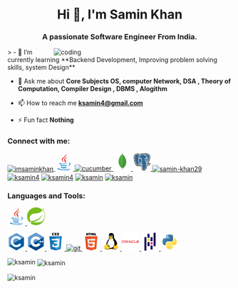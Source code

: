 <h1 align="center">Hi 👋, I'm Samin Khan</h1>
<h3 align="center">A passionate Software Engineer From India.</h3>
<img align="right" alt="coding" width=400 src="https://mir-s3-cdn-cf.behance.net/project_modules/disp/601014116770475.6068beff4640a.gif">>
- 🌱 I’m currently learning **Backend Development, Improving problem solving skills, system Design**

- 💬 Ask me about **Core Subjects OS, computer Network, DSA , Theory of Computation, Compiler Design , DBMS , Alogithm**

- 📫 How to reach me **ksamin4@gmail.com**

- ⚡ Fun fact **Nothing**

<h3 align="left">Connect with me:</h3>
<p align="left">
<a href="https://twitter.com/imsaminkhan" target="blank"><img align="center" src="https://raw.githubusercontent.com/rahuldkjain/github-profile-readme-generator/master/src/images/icons/Social/twitter.svg" alt="imsaminkhan" height="30" width="40" /></a><a href="https://junit.org/junit5/" target="_blank" rel="noreferrer">
  <img src="https://raw.githubusercontent.com/devicons/devicon/master/icons/java/java-original.svg" alt="junit" width="40" height="40"/>
</a><a href="https://cucumber.io/" target="_blank" rel="noreferrer">
  <img src="https://upload.wikimedia.org/wikipedia/commons/5/51/Cucumber.png" alt="cucumber" width="40" height="40"/>
</a><a href="https://www.mongodb.com/" target="_blank" rel="noreferrer">
  <img src="https://raw.githubusercontent.com/devicons/devicon/master/icons/mongodb/mongodb-original.svg" alt="mongodb" width="40" height="40"/>
</a><a href="https://www.postgresql.org/" target="_blank" rel="noreferrer">
  <img src="https://raw.githubusercontent.com/devicons/devicon/master/icons/postgresql/postgresql-original.svg" alt="postgresql" width="40" height="40"/>
</a>
<a href="https://linkedin.com/in/samin-khan29" target="blank"><img align="center" src="https://raw.githubusercontent.com/rahuldkjain/github-profile-readme-generator/master/src/images/icons/Social/linked-in-alt.svg" alt="samin-khan29" height="30" width="40" /></a>
<a href="https://kaggle.com/ksamin4" target="blank"><img align="center" src="https://raw.githubusercontent.com/rahuldkjain/github-profile-readme-generator/master/src/images/icons/Social/kaggle.svg" alt="ksamin4" height="30" width="40" /></a>
<a href="https://instagram.com/ksamin4" target="blank"><img align="center" src="https://raw.githubusercontent.com/rahuldkjain/github-profile-readme-generator/master/src/images/icons/Social/instagram.svg" alt="ksamin4" height="30" width="40" /></a>
<a href="https://www.leetcode.com/ksamin" target="blank"><img align="center" src="https://raw.githubusercontent.com/rahuldkjain/github-profile-readme-generator/master/src/images/icons/Social/leet-code.svg" alt="ksamin" height="30" width="40" /></a>
<a href="https://auth.geeksforgeeks.org/user/ksamin" target="blank"><img align="center" src="https://raw.githubusercontent.com/rahuldkjain/github-profile-readme-generator/master/src/images/icons/Social/geeks-for-geeks.svg" alt="ksamin" height="30" width="40" /></a>
</p>

<h3 align="left">Languages and Tools:</h3>
<p align="left"><a href="https://www.oracle.com/java/" target="_blank" rel="noreferrer">
  <img src="https://raw.githubusercontent.com/devicons/devicon/master/icons/java/java-original.svg" alt="java" width="40" height="40"/>
</a>
<a href="https://spring.io/projects/spring-boot" target="_blank" rel="noreferrer">
  <img src="https://raw.githubusercontent.com/devicons/devicon/master/icons/spring/spring-original.svg" alt="springboot" width="40" height="40"/>
</a>

  <a href="https://www.cprogramming.com/" target="_blank" rel="noreferrer"> <img src="https://raw.githubusercontent.com/devicons/devicon/master/icons/c/c-original.svg" alt="c" width="40" height="40"/> </a> <a href="https://www.w3schools.com/cpp/" target="_blank" rel="noreferrer"> <img src="https://raw.githubusercontent.com/devicons/devicon/master/icons/cplusplus/cplusplus-original.svg" alt="cplusplus" width="40" height="40"/> </a> <a href="https://www.w3schools.com/css/" target="_blank" rel="noreferrer"> <img src="https://raw.githubusercontent.com/devicons/devicon/master/icons/css3/css3-original-wordmark.svg" alt="css3" width="40" height="40"/> </a> <a href="https://git-scm.com/" target="_blank" rel="noreferrer"> <img src="https://www.vectorlogo.zone/logos/git-scm/git-scm-icon.svg" alt="git" width="40" height="40"/> </a> <a href="https://www.w3.org/html/" target="_blank" rel="noreferrer"> <img src="https://raw.githubusercontent.com/devicons/devicon/master/icons/html5/html5-original-wordmark.svg" alt="html5" width="40" height="40"/> </a> <a href="https://www.linux.org/" target="_blank" rel="noreferrer"> <img src="https://raw.githubusercontent.com/devicons/devicon/master/icons/linux/linux-original.svg" alt="linux" width="40" height="40"/> </a> <a href="https://www.oracle.com/" target="_blank" rel="noreferrer"> <img src="https://raw.githubusercontent.com/devicons/devicon/master/icons/oracle/oracle-original.svg" alt="oracle" width="40" height="40"/> </a> <a href="https://pandas.pydata.org/" target="_blank" rel="noreferrer"> <img src="https://raw.githubusercontent.com/devicons/devicon/2ae2a900d2f041da66e950e4d48052658d850630/icons/pandas/pandas-original.svg" alt="pandas" width="40" height="40"/> </a> <a href="https://www.python.org" target="_blank" rel="noreferrer"> <img src="https://raw.githubusercontent.com/devicons/devicon/master/icons/python/python-original.svg" alt="python" width="40" height="40"/> </a> </p>

<p><img align="left" src="https://github-readme-stats.vercel.app/api/top-langs?username=ksamin&show_icons=true&locale=en&layout=compact" alt="ksamin" /></p>

<p>&nbsp;<img align="center" src="https://github-readme-stats.vercel.app/api?username=ksamin&show_icons=true&locale=en" alt="ksamin" /></p>

<p><img align="center" src="https://github-readme-streak-stats.herokuapp.com/?user=ksamin&" alt="ksamin" /></p>
